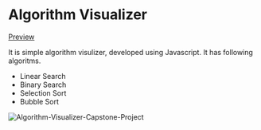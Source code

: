 # Algorithm Visualizer

[Preview](https://sanketr43.github.io/algorithm-visualizer/)

It is simple algorithm visulizer, developed using Javascript. It has following algoritms.

- Linear Search
- Binary Search
- Selection Sort
- Bubble Sort


![Algorithm-Visualizer-Capstone-Project](https://user-images.githubusercontent.com/13629962/157187665-16ed3195-0239-435f-871c-ca0875297fc7.png)
